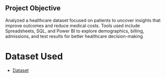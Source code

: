 ## Project Objective
Analyzed a healthcare dataset focused on patients to uncover insights that improve outcomes and reduce medical costs. Tools used include Spreadsheets, SQL, and Power BI to explore demographics, billing, admissions, and test results for better healthcare decision-making
# Dataset Used
- <a href="https://github.com/09Nangs/Healthcare-project-Data-Analysis-Dashboard/blob/a25c92a5ec18f23794fa4d900289349fe0ccb096/Health%20Care%20Project.xlsx">Dataset</a> 
